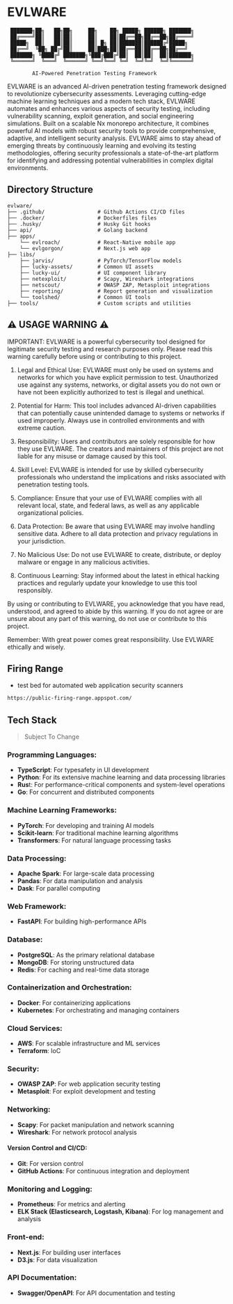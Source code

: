 # EVLWARE

```ascii
 ███████╗██╗   ██╗██╗     ██╗    ██╗ █████╗ ██████╗ ███████╗
 ██╔════╝██║   ██║██║     ██║    ██║██╔══██╗██╔══██╗██╔════╝
 █████╗  ██║   ██║██║     ██║ █╗ ██║███████║██████╔╝█████╗  
 ██╔══╝  ╚██╗ ██╔╝██║     ██║███╗██║██╔══██║██╔══██╗██╔══╝  
 ███████╗ ╚████╔╝ ███████╗╚███╔███╔╝██║  ██║██║  ██║███████╗
 ╚══════╝  ╚═══╝  ╚══════╝ ╚══╝╚══╝ ╚═╝  ╚═╝╚═╝  ╚═╝╚══════╝
                                                            
        AI-Powered Penetration Testing Framework
```

EVLWARE is an advanced AI-driven penetration testing framework designed to revolutionize cybersecurity assessments. Leveraging cutting-edge machine learning techniques and a modern tech stack, EVLWARE automates and enhances various aspects of security testing, including vulnerability scanning, exploit generation, and social engineering simulations. Built on a scalable Nx monorepo architecture, it combines powerful AI models with robust security tools to provide comprehensive, adaptive, and intelligent security analysis. EVLWARE aims to stay ahead of emerging threats by continuously learning and evolving its testing methodologies, offering security professionals a state-of-the-art platform for identifying and addressing potential vulnerabilities in complex digital environments.

## Directory Structure

```
evlware/
├── .github/                 # Github Actions CI/CD files
├── .docker/                 # Dockerfiles files
├── .husky/                  # Husky Git hooks
├── api/                     # Golang backend
├── apps/
    └── evlroach/            # React-Native mobile app
    └── evlgorgon/           # Next.js web app
├── libs/
    ├── jarvis/              # PyTorch/TensorFlow models
    ├── lucky-assets/        # Common UI assets
    ├── lucky-ui/            # UI component library
    ├── netexploit/          # Scapy, Wireshark integrations
    ├── netscout/            # OWASP ZAP, Metasploit integrations
    ├── reporting/           # Report generation and visualization
    └── toolshed/            # Common UI tools
├── tools/                   # Custom scripts and utilities

```

## ⚠️ USAGE WARNING ⚠️

IMPORTANT: EVLWARE is a powerful cybersecurity tool designed for legitimate security testing and research purposes only. Please read this warning carefully before using or contributing to this project.

1. Legal and Ethical Use: EVLWARE must only be used on systems and networks for which you have explicit permission to test. Unauthorized use against any systems, networks, or digital assets you do not own or have not been explicitly authorized to test is illegal and unethical.

2. Potential for Harm: This tool includes advanced AI-driven capabilities that can potentially cause unintended damage to systems or networks if used improperly. Always use in controlled environments and with extreme caution.

3. Responsibility: Users and contributors are solely responsible for how they use EVLWARE. The creators and maintainers of this project are not liable for any misuse or damage caused by this tool.

4. Skill Level: EVLWARE is intended for use by skilled cybersecurity professionals who understand the implications and risks associated with penetration testing tools.

5. Compliance: Ensure that your use of EVLWARE complies with all relevant local, state, and federal laws, as well as any applicable organizational policies.

6. Data Protection: Be aware that using EVLWARE may involve handling sensitive data. Adhere to all data protection and privacy regulations in your jurisdiction.

7. No Malicious Use: Do not use EVLWARE to create, distribute, or deploy malware or engage in any malicious activities.

8. Continuous Learning: Stay informed about the latest in ethical hacking practices and regularly update your knowledge to use this tool responsibly.

By using or contributing to EVLWARE, you acknowledge that you have read, understood, and agreed to abide by this warning. If you do not agree or are unsure about any part of this warning, do not use or contribute to this project.

Remember: With great power comes great responsibility. Use EVLWARE ethically and wisely.


## Firing Range

- test bed for automated web application security scanners

```bash
https://public-firing-range.appspot.com/
```

## Tech Stack

> Subject To Change

### Programming Languages:

- **TypeScript**: For typesafety in UI development
- **Python**: For its extensive machine learning and data processing libraries
- **Rus**t: For performance-critical components and system-level operations
- **Go**: For concurrent and distributed components

### Machine Learning Frameworks:

- **PyTorch**: For developing and training AI models
- **Scikit-learn**: For traditional machine learning algorithms
- **Transformers**: For natural language processing tasks

### Data Processing:

- **Apache Spark**: For large-scale data processing
- **Pandas**: For data manipulation and analysis
- **Dask**: For parallel computing

### Web Framework:

- **FastAPI**: For building high-performance APIs

### Database:

- **PostgreSQL**: As the primary relational database
- **MongoDB**: For storing unstructured data
- **Redis**: For caching and real-time data storage

### Containerization and Orchestration:

- **Docker**: For containerizing applications
- **Kubernetes**: For orchestrating and managing containers

### Cloud Services:

- **AWS**: For scalable infrastructure and ML services
- **Terraform**: IoC

### Security:

- **OWASP ZAP**: For web application security testing
- **Metasploit**: For exploit development and testing

### Networking:

- **Scapy**: For packet manipulation and network scanning
- **Wireshark**: For network protocol analysis

#### Version Control and CI/CD:

- **Git**: For version control
- **GitHub Actions**: For continuous integration and deployment

### Monitoring and Logging:

- **Prometheus**: For metrics and alerting
- **ELK Stack (Elasticsearch, Logstash, Kibana)**: For log management and analysis

### Front-end:

- **Next.js**: For building user interfaces
- **D3.js**: For data visualization

### API Documentation:

- **Swagger/OpenAPI**: For API documentation and testing
